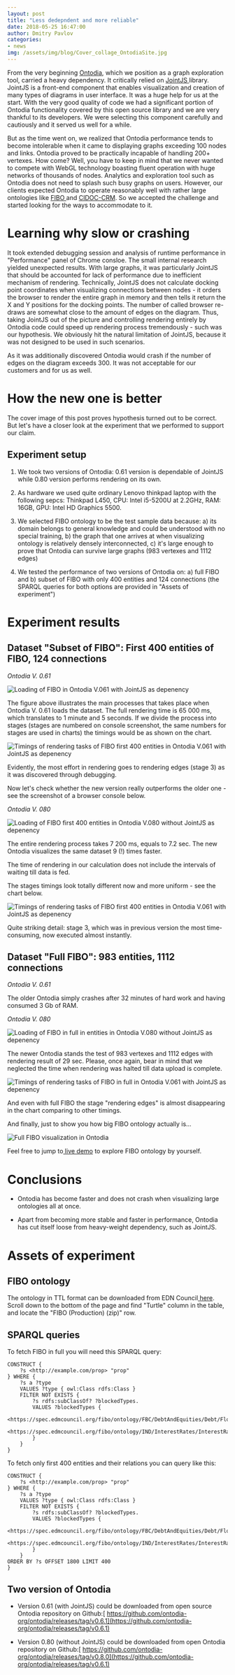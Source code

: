 ```yaml
---
layout: post
title: "Less dedepndent and more reliable"
date: 2018-05-25 16:47:00
author: Dmitry Pavlov
categories:
- news
img: /assets/img/blog/Cover_collage_OntodiaSite.jpg
---
```


From the very beginning [Ontodia](http://ontodia.org/), which we position as a graph exploration tool, carried a heavy dependency. It critically relied on [JointJS ](https://www.jointjs.com/)library. JointJS is a front-end component that enables visualization and creation of many types of diagrams in user interface. It was a huge help for us at the start. With the very good quality of code we had a significant portion of Ontodia functionality covered by this open source library and we are very thankful to its developers. We were selecting this component carefully and cautiously and it served us well for a while.
<!-- more -->

But as the time went on, we realized that Ontodia performance tends to become intolerable when it came to displaying graphs exceeding 100 nodes and links. Ontodia proved to be practically incapable of handling 200+ vertexes. How come? Well, you have to keep in mind that we never wanted to compete with WebGL technology boasting fluent operation with huge networks of thousands of nodes. Analytics and exploration tool such as Ontodia does not need to splash such busy graphs on users. However, our clients expected Ontodia to operate reasonably well with rather large ontologies like [FIBO ](https://www.edmcouncil.org/financialbusiness)and [CIDOC-CRM](http://www.cidoc-crm.org/). So we accepted the challenge and started looking for the ways to accommodate to it.

# Learning why slow or crashing

It took extended debugging session and analysis of runtime performance in "Performance" panel of Chrome consloe. The small internal research yielded unexpected results. With large graphs, it was particularly JointJS that should be accounted for lack of performance due to inefficient mechanism of rendering. Technically, JointJS does not calculate docking point coordinates when visualizing connections between nodes - it orders the browser to render the entire graph in memory and then tells it return the X and Y positions for the docking points. The number of called browser re-draws are somewhat close to the amount of edges on the diagram. Thus, taking JointJS out of the picture and controlling rendering entirely by Ontodia code could speed up rendering process tremendously - such was our hypothesis. We obviously hit the natural limitation of JointJS, because it was not designed to be used in such scenarios.

As it was additionally discovered Ontodia would crash if the number of edges on the diagram exceeds 300. It was not acceptable for our customers and for us as well.

# How the new one is better

The cover image of this post proves hypothesis turned out to be correct. But let's have a closer look at the experiment that we performed to support our claim.

## Experiment setup

1. We took two versions of Ontodia: 0.61 version is dependable of JointJS while 0.80 version performs rendering on its own.

2. As hardware we used quite ordinary Lenovo thinkpad laptop with the following sepcs: Thinkpad L450, CPU: Intel i5-5200U at 2.2GHz, RAM: 16GB, GPU: Intel HD Graphics 5500.

3. We selected FIBO ontology to be the test sample data because: a) its domain belongs to general knowledge and could be understood with no special training, b) the graph that one arrives at when visualizing ontology is relatively densely interconnected, c) it's large enough to prove that Ontodia can survive large graphs (983 vertexes and 1112 edges)

4. We tested the performance of two versions of Ontodia on: a) full FIBO and b) subset of FIBO with only 400 entities and 124 connections (the SPARQL queries for both options are provided in "Assets of experiment")

# Experiment results

## Dataset "Subset of FIBO": First 400 entities of FIBO, 124 connections

*Ontodia V. 0.61*

![Loading of FIBO in Ontodia V.061 with JointJS as depenency](/assets/img/blog/fibo_v0.6.x_400elements_phases.PNG)

The figure above illustrates the main processes that takes place when Ontodia V. 0.61 loads the dataset. The full rendering time is 65 000 ms, which translates to 1 minute and 5 seconds. If we divide the process into stages (stages are numbered on console screenshot, the same numbers for stages are used in charts) the timings would be as shown on the chart.

![Timings of rendering tasks of FIBO first 400 entities in Ontodia V.061 with JointJS as depenency](/assets/img/blog/diagram-0-6.png)

Evidently, the most effort in rendering goes to rendering edges (stage 3) as it was discovered through debugging.

Now let's check whether the new version really outperforms the older one - see the screenshot of a browser console below.

*Ontodia V. 080*

![Loading of FIBO first 400 entities in Ontodia V.080 without JointJS as depenency](/assets/img/blog/fibo_v0.8.x_400elements_phases.PNG)

The entire rendering process takes 7 200 ms, equals to 7.2 sec. The new Ontodia visualizes the same dataset 9 (!) times faster.

The time of rendering in our calculation does not include the intervals of waiting till data is fed.

The stages timings look totally different now and more uniform - see the chart below.

![Timings of rendering tasks of FIBO first 400 entities in Ontodia V.061 with JointJS as depenency](/assets/img/blog/diagram-0-8.png)

Quite striking detail: stage 3, which was in previous version the most time-consuming, now executed almost instantly.

## Dataset "Full FIBO": 983 entities, 1112 connections

*Ontodia V. 0.61*

The older Ontodia simply crashes after 32 minutes of hard work and having consumed 3 Gb of RAM.

*Ontodia V. 080*

![Loading of FIBO in full in entities in Ontodia V.080 without JointJS as depenency](/assets/img/blog/fibo_v0.8.x_full_phases.PNG)

The newer Ontodia stands the test of 983 vertexes and 1112 edges with rendering result of 29 sec. Please, once again, bear in mind that we neglected the time when rendering was halted till data upload is complete.

![Timings of rendering tasks of FIBO in full in Ontodia V.061 with JointJS as depenency](/assets/img/blog/diagram-0-8-Full.png)

And even with full FIBO the stage "rendering edges" is almost disappearing in the chart comparing to other timings.

And finally, just to show you how big FIBO ontology actually is...

![Full FIBO visualization in Ontodia](/assets/img/blog/fibo_v0.8.x_full_result.jpg)

Feel free to jump to[ live demo](http://fibo.apps.vismart.biz/) to explore FIBO ontology by yourself.

# Conclusions

* Ontodia has become faster and does not crash when visualizing large ontologies all at once.

* Apart from becoming more stable and faster in performance, Ontodia has cut itself loose from heavy-weight dependency, such as JointJS.

# Assets of experiment

## FIBO ontology

The ontology in TTL format can be downloaded from EDN Council[ here](https://spec.edmcouncil.org/fibo/). Scroll down to the bottom of the page and find "Turtle" column in the table, and locate the "FIBO (Production) (zip)" row.

## SPARQL queries

To fetch FIBO in full you will need this SPARQL query:
```
CONSTRUCT {
    ?s <http://example.com/prop> "prop"
} WHERE {
    ?s a ?type 
    VALUES ?type { owl:Class rdfs:Class }
    FILTER NOT EXISTS {
        ?s rdfs:subClassOf? ?blockedTypes. 
        VALUES ?blockedTypes {
            <https://spec.edmcouncil.org/fibo/ontology/FBC/DebtAndEquities/Debt/FloatingInterestRate>
            <https://spec.edmcouncil.org/fibo/ontology/IND/InterestRates/InterestRates/ReferenceInterestRate>
        }
    } 
}
```
To fetch only first 400 entities and their relations you can query like this:
```
CONSTRUCT {
    ?s <http://example.com/prop> "prop"
} WHERE {
    ?s a ?type 
    VALUES ?type { owl:Class rdfs:Class }
    FILTER NOT EXISTS {
        ?s rdfs:subClassOf? ?blockedTypes. 
        VALUES ?blockedTypes {
            <https://spec.edmcouncil.org/fibo/ontology/FBC/DebtAndEquities/Debt/FloatingInterestRate>
            <https://spec.edmcouncil.org/fibo/ontology/IND/InterestRates/InterestRates/ReferenceInterestRate>
        }
    }
ORDER BY ?s OFFSET 1800 LIMIT 400
}
```
## Two version of Ontodia

* Version 0.61 (with JointJS) could be downloaded from open source Ontodia repository on Github:[ https://github.com/ontodia-org/ontodia/releases/tag/v0.6.1](https://github.com/ontodia-org/ontodia/releases/tag/v0.6.1)

* Version 0.80 (without JointJS) could be downloaded from open Ontodia repository on Github:[ https://github.com/ontodia-org/ontodia/releases/tag/v0.8.0](https://github.com/ontodia-org/ontodia/releases/tag/v0.6.1)


